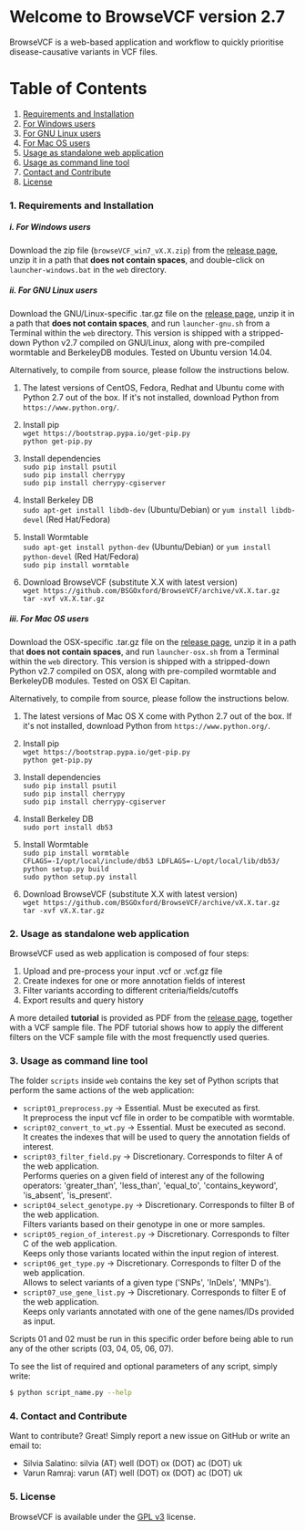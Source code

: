 Welcome to BrowseVCF version 2.7
================================

BrowseVCF is a web-based application and workflow to quickly prioritise 
disease-causative variants in VCF files.

# Table of Contents
1. [Requirements and Installation](#1-requirements-and-installation)  
  1. [For Windows users](#i-for-windows-users)  
  2. [For GNU Linux users](#ii-for-gnu-linux-users)  
  3. [For Mac OS users](#iii-for-mac-os-users)  
2. [Usage as standalone web application](#2-usage-as-standalone-web-application)  
3. [Usage as command line tool](#3-usage-as-command-line-tool)  
4. [Contact and Contribute](#4-contact-and-contribute)  
5. [License](#5-license)

### 1. Requirements and Installation

##### i. *For Windows users*
Download the zip file (`browseVCF_win7_vX.X.zip`) from the [release page], 
unzip it in a path that **does not contain spaces**, and double-click on 
`launcher-windows.bat` in the `web` directory. 

##### ii. *For GNU Linux users*
Download the GNU/Linux-specific .tar.gz file on the [release page], unzip it 
in a path that **does not contain spaces**, and run `launcher-gnu.sh` from a 
Terminal within the `web` directory. This version is shipped with a 
stripped-down Python v2.7 compiled on GNU/Linux, along with pre-compiled 
wormtable and BerkeleyDB modules. Tested on Ubuntu version 14.04.

Alternatively, to compile from source, please follow the instructions below.

1) The latest versions of CentOS, Fedora, Redhat and Ubuntu come with 
Python 2.7 out of the box. 
If it's not installed, download Python from `https://www.python.org/`.

2) Install pip  
`wget https://bootstrap.pypa.io/get-pip.py`  
`python get-pip.py`

3) Install dependencies  
`sudo pip install psutil`  
`sudo pip install cherrypy`  
`sudo pip install cherrypy-cgiserver`  

4) Install Berkeley DB  
`sudo apt-get install libdb-dev` (Ubuntu/Debian) or `yum install libdb-devel` 
(Red Hat/Fedora)

5) Install Wormtable  
`sudo apt-get install python-dev` (Ubuntu/Debian) or `yum install python-devel` 
(Red Hat/Fedora)  
`sudo pip install wormtable`

6) Download BrowseVCF (substitute X.X with latest version)  
`wget https://github.com/BSGOxford/BrowseVCF/archive/vX.X.tar.gz`  
`tar -xvf vX.X.tar.gz`

##### iii. *For Mac OS users*
Download the OSX-specific .tar.gz file on the [release page], unzip it 
in a path that **does not contain spaces**, and run `launcher-osx.sh` from a 
Terminal within the `web` directory. This version is shipped with a 
stripped-down Python v2.7 compiled on OSX, along with pre-compiled wormtable 
and BerkeleyDB modules. Tested on OSX El Capitan.

Alternatively, to compile from source, please follow the instructions below.

1) The latest versions of Mac OS X come with Python 2.7 out of the box. 
If it's not installed, download Python from `https://www.python.org/`.

2) Install pip  
`wget https://bootstrap.pypa.io/get-pip.py`  
`python get-pip.py`

3) Install dependencies  
`sudo pip install psutil`  
`sudo pip install cherrypy`  
`sudo pip install cherrypy-cgiserver`

4) Install Berkeley DB  
`sudo port install db53`

5) Install Wormtable  
`sudo pip install wormtable`  
`CFLAGS=-I/opt/local/include/db53 LDFLAGS=-L/opt/local/lib/db53/ python setup.py build`  
`sudo python setup.py install`

6) Download BrowseVCF (substitute X.X with latest version)  
`wget https://github.com/BSGOxford/BrowseVCF/archive/vX.X.tar.gz`  
`tar -xvf vX.X.tar.gz`

### 2. Usage as standalone web application
BrowseVCF used as web application is composed of four steps:

1) Upload and pre-process your input .vcf or .vcf.gz file  
2) Create indexes for one or more annotation fields of interest  
3) Filter variants according to different criteria/fields/cutoffs  
4) Export results and query history

A more detailed **tutorial** is provided as PDF from the [release page], 
together with a VCF sample file. The PDF tutorial shows how to apply the 
different filters on the VCF sample file with the most frequenctly used queries.

### 3. Usage as command line tool
The folder `scripts` inside `web` contains the key set of Python scripts that 
perform the same actions of the web application:

- `script01_preprocess.py` -> Essential. Must be executed as first.  
It preprocess the input vcf file in order to be compatible with wormtable.
- `script02_convert_to_wt.py` -> Essential. Must be executed as second.  
It creates the indexes that will be used to query the annotation fields of 
interest.
- `script03_filter_field.py` -> Discretionary. Corresponds to filter A of the web 
application.  
Performs queries on a given field of interest any of the following operators: 
'greater_than', 'less_than', 'equal_to', 'contains_keyword', 'is_absent', 
'is_present'.
- `script04_select_genotype.py` -> Discretionary. Corresponds to filter B of the 
web application.  
Filters variants based on their genotype in one or more samples.
- `script05_region_of_interest.py` -> Discretionary. Corresponds to filter C of 
the web application.  
Keeps only those variants located within the input region of interest.
- `script06_get_type.py` -> Discretionary. Corresponds to filter D of the web 
application.  
Allows to select variants of a given type ('SNPs', 'InDels', 'MNPs').
- `script07_use_gene_list.py` -> Discretionary. Corresponds to filter E of the 
web application.  
Keeps only variants annotated with one of the gene names/IDs provided as input.

Scripts 01 and 02 must be run in this specific order before being able to run 
any of the other scripts (03, 04, 05, 06, 07).

To see the list of required and optional parameters of any script, simply write:

```sh
$ python script_name.py --help
```

### 4. Contact and Contribute
Want to contribute? Great! Simply report a new issue on GitHub or write an 
email to:
- Silvia Salatino: silvia (AT) well (DOT) ox (DOT) ac (DOT) uk
- Varun Ramraj: varun (AT) well (DOT) ox (DOT) ac (DOT) uk

### 5. License
BrowseVCF is available under the [GPL v3] license.

   [GPL v3]: http://www.gnu.org/licenses/gpl-3.0.en.html
   [release page]: https://github.com/BSGOxford/BrowseVCF/releases

